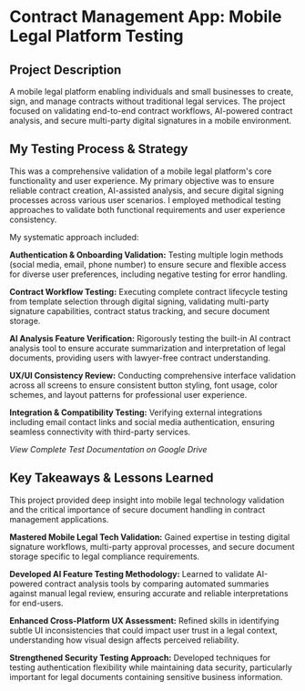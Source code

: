 # Contract Management App: Mobile Legal Platform Testing

## Project Description
A mobile legal platform enabling individuals and small businesses to create, sign, and manage contracts without traditional legal services. The project focused on validating end-to-end contract workflows, AI-powered contract analysis, and secure multi-party digital signatures in a mobile environment.

## My Testing Process & Strategy
This was a comprehensive validation of a mobile legal platform's core functionality and user experience. My primary objective was to ensure reliable contract creation, AI-assisted analysis, and secure digital signing processes across various user scenarios. I employed methodical testing approaches to validate both functional requirements and user experience consistency.

My systematic approach included:

**Authentication & Onboarding Validation:** Testing multiple login methods (social media, email, phone number) to ensure secure and flexible access for diverse user preferences, including negative testing for error handling.

**Contract Workflow Testing:** Executing complete contract lifecycle testing from template selection through digital signing, validating multi-party signature capabilities, contract status tracking, and secure document storage.

**AI Analysis Feature Verification:** Rigorously testing the built-in AI contract analysis tool to ensure accurate summarization and interpretation of legal documents, providing users with lawyer-free contract understanding.

**UX/UI Consistency Review:** Conducting comprehensive interface validation across all screens to ensure consistent button styling, font usage, color schemes, and layout patterns for professional user experience.

**Integration & Compatibility Testing:** Verifying external integrations including email contact links and social media authentication, ensuring seamless connectivity with third-party services.

*View Complete Test Documentation on Google Drive*

## Key Takeaways & Lessons Learned
This project provided deep insight into mobile legal technology validation and the critical importance of secure document handling in contract management applications.

**Mastered Mobile Legal Tech Validation:** Gained expertise in testing digital signature workflows, multi-party approval processes, and secure document storage specific to legal compliance requirements.

**Developed AI Feature Testing Methodology:** Learned to validate AI-powered contract analysis tools by comparing automated summaries against manual legal review, ensuring accurate and reliable interpretations for end-users.

**Enhanced Cross-Platform UX Assessment:** Refined skills in identifying subtle UI inconsistencies that could impact user trust in a legal context, understanding how visual design affects perceived reliability.

**Strengthened Security Testing Approach:** Developed techniques for testing authentication flexibility while maintaining data security, particularly important for legal documents containing sensitive business information.
